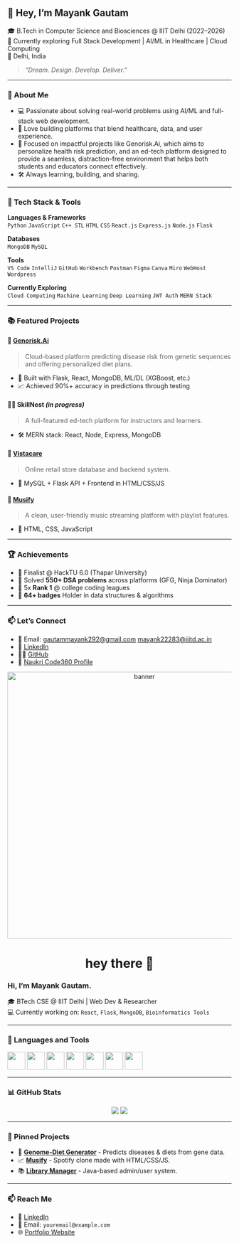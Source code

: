 ## 👋 Hey, I’m Mayank Gautam

🎓 B.Tech in Computer Science and Biosciences @ IIIT Delhi (2022–2026)  
🌱 Currently exploring Full Stack Development | AI/ML in Healthcare | Cloud Computing   
📍 Delhi, India

> *“Dream. Design. Develop. Deliver.”*  

---

### 🚀 About Me
- 💻 Passionate about solving real-world problems using AI/ML and full-stack web development.
- 🧠 Love building platforms that blend healthcare, data, and user experience.
- 🎯 Focused on impactful projects like Genorisk.Ai, which aims to personalize health risk prediction, and an ed-tech platform designed to provide a seamless, distraction-free environment that helps both students and educators connect effectively.
- 🛠️ Always learning, building, and sharing.

---

### 🧰 Tech Stack & Tools

**Languages & Frameworks**  
`Python` `JavaScript` `C++ STL` `HTML` `CSS` `React.js` `Express.js` `Node.js` `Flask`

**Databases**  
`MongoDB` `MySQL`  

**Tools**  
`VS Code` `IntelliJ` `GitHub` `Workbench` `Postman` `Figma` `Canva` `Miro` `WebHost` `Wordpress`

**Currently Exploring**  
`Cloud Computing` `Machine Learning` `Deep Learning` `JWT Auth` `MERN Stack`

---

### 📚 Featured Projects

#### 🔬 [Genorisk.Ai](https://github.com/Karan54820/GenoriskAI)
> Cloud-based platform predicting disease risk from genetic sequences and offering personalized diet plans.  
- 🧠 Built with Flask, React, MongoDB, ML/DL (XGBoost, etc.)
- 📈 Achieved 90%+ accuracy in predictions through testing

#### 🧑‍🏫 SkillNest *(in progress)*
> A full-featured ed-tech platform for instructors and learners.  
- 🛠️ MERN stack: React, Node, Express, MongoDB

#### 🏪 [Vistacare](https://github.com/Mayankiiitd/Vistacare.com)
> Online retail store database and backend system.  
- 💾 MySQL + Flask API + Frontend in HTML/CSS/JS

#### 🎵 [Musify](https://github.com/Mayankiiitd/Musify.com)
> A clean, user-friendly music streaming platform with playlist features.  
- 🔧 HTML, CSS, JavaScript

---

### 🏆 Achievements
- 🥇 Finalist @ HackTU 6.0 (Thapar University)
- 🧩 Solved **550+ DSA problems** across platforms (GFG, Ninja Dominator)
- 🥇 5x **Rank 1** @ college coding leagues
- 🏅 **64+ badges** Holder in data structures & algorithms

---

### 📫 Let’s Connect

- 📧 Email: [gautammayank292@gmail.com](mailto:gautammayank292@gmail.com)  [mayank22283@iiitd.ac.in](mailto:mayank22283@iiitd.ac.in)  
- 🔗 [LinkedIn](https://www.linkedin.com/in/mayank-gautam-20a97b24b/)  
- 🧑‍💻 [GitHub](https://github.com/Mayankiiitd)  
- 🧠 [Naukri Code360 Profile](https://www.naukri.com/code360/profile/MayankIIITD)


<p align="center">
  <img src="https://your-image-url.com/your-banner.gif" width="600" alt="banner" />
</p>

<h1 align="center">hey there 👋</h1>

### Hi, I’m Mayank Gautam.
🎓 BTech CSE @ IIIT Delhi | Web Dev & Researcher  
💻 Currently working on: `React`, `Flask`, `MongoDB`, `Bioinformatics Tools`

---

### 🚀 Languages and Tools
<p align="left">
  <img src="https://cdn.jsdelivr.net/gh/devicons/devicon/icons/javascript/javascript-original.svg" width="40"/>
  <img src="https://cdn.jsdelivr.net/gh/devicons/devicon/icons/python/python-original.svg" width="40"/>
  <img src="https://cdn.jsdelivr.net/gh/devicons/devicon/icons/react/react-original.svg" width="40"/>
  <img src="https://cdn.jsdelivr.net/gh/devicons/devicon/icons/flask/flask-original.svg" width="40"/>
  <img src="https://cdn.jsdelivr.net/gh/devicons/devicon/icons/mysql/mysql-original.svg" width="40"/>
  <img src="https://cdn.jsdelivr.net/gh/devicons/devicon/icons/html5/html5-original.svg" width="40"/>
  <img src="https://cdn.jsdelivr.net/gh/devicons/devicon/icons/css3/css3-original.svg" width="40"/>
</p>

---

### 📊 GitHub Stats
<p align="center">
  <img src="https://github-readme-stats.vercel.app/api?username=mayankgautam&show_icons=true&theme=radical" />
  <img src="https://github-readme-stats.vercel.app/api/top-langs/?username=mayankgautam&layout=compact&theme=radical" />
</p>

---

### 📌 Pinned Projects
- 🔬 **[Genome-Diet Generator](https://github.com/mayankgautam/GenomeDiet)** - Predicts diseases & diets from gene data.
- 📈 **[Musify](https://github.com/mayankgautam/Musify)** - Spotify clone made with HTML/CSS/JS.
- 📚 **[Library Manager](https://github.com/mayankgautam/LibraryManager)** - Java-based admin/user system.

---

### 📫 Reach Me
- 💼 [LinkedIn](https://linkedin.com/in/mayankgautam)
- 📧 Email: `youremail@example.com`
- 🌐 [Portfolio Website](https://your-portfolio.com)

